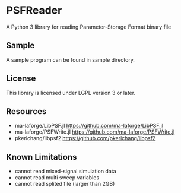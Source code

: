 # PSFReader
A Python 3 library for reading Parameter-Storage Format binary file

## Sample
A sample program can be found in sample directory.

## License
This library is licensed under LGPL version 3 or later.

## Resources

- ma-laforge/LibPSF.jl https://github.com/ma-laforge/LibPSF.jl
- ma-laforge/PSFWrite.jl https://github.com/ma-laforge/PSFWrite.jl
- pkerichang/libpsf2 https://github.com/pkerichang/libpsf2

## Known Limitations
- cannot read mixed-signal simulation data
- cannot read multi sweep variables
- cannot read splited file (larger than 2GB)

